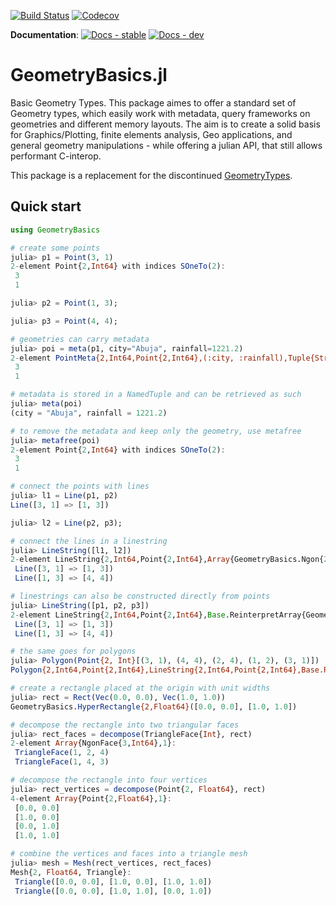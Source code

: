 
[![Build Status](https://api.travis-ci.org/JuliaGeometry/GeometryBasics.jl.svg?branch=master)](https://travis-ci.com/JuliaGeometry/GeometryBasics.jl)
[![Codecov](https://codecov.io/gh/JuliaGeometry/GeometryBasics.jl/branch/master/graph/badge.svg)](https://codecov.io/gh/JuliaGeometry/GeometryBasics.jl)

**Documentation**:
[![Docs - stable](https://img.shields.io/badge/docs-stable-lightgrey.svg)](http://juliageometry.github.io/GeometryBasics.jl/stable/)
[![Docs - dev](https://img.shields.io/badge/docs-dev-blue.svg)](http://juliageometry.github.io/GeometryBasics.jl/dev)

# GeometryBasics.jl

Basic Geometry Types.
This package aimes to offer a standard set of Geometry types, which easily work with metadata, query frameworks on geometries and different memory layouts.
The aim is to create a solid basis for Graphics/Plotting, finite elements analysis, Geo applications, and general geometry manipulations - while offering a julian API, that still allows performant C-interop.

This package is a replacement for the discontinued [GeometryTypes](https://github.com/JuliaGeometry/GeometryTypes.jl/).

## Quick start

```julia
using GeometryBasics

# create some points
julia> p1 = Point(3, 1)
2-element Point{2,Int64} with indices SOneTo(2):
 3
 1

julia> p2 = Point(1, 3);

julia> p3 = Point(4, 4);

# geometries can carry metadata
julia> poi = meta(p1, city="Abuja", rainfall=1221.2)
2-element PointMeta{2,Int64,Point{2,Int64},(:city, :rainfall),Tuple{String,Float64}} with indices SOneTo(2):
 3
 1

# metadata is stored in a NamedTuple and can be retrieved as such
julia> meta(poi)
(city = "Abuja", rainfall = 1221.2)

# to remove the metadata and keep only the geometry, use metafree
julia> metafree(poi)
2-element Point{2,Int64} with indices SOneTo(2):
 3
 1

# connect the points with lines
julia> l1 = Line(p1, p2)
Line([3, 1] => [1, 3])

julia> l2 = Line(p2, p3);

# connect the lines in a linestring
julia> LineString([l1, l2])
2-element LineString{2,Int64,Point{2,Int64},Array{GeometryBasics.Ngon{2,Int64,2,Point{2,Int64}},1}}:
 Line([3, 1] => [1, 3])
 Line([1, 3] => [4, 4])

# linestrings can also be constructed directly from points
julia> LineString([p1, p2, p3])
2-element LineString{2,Int64,Point{2,Int64},Base.ReinterpretArray{GeometryBasics.Ngon{2,Int64,2,Point{2,Int64}},1,Tuple{Point{2,Int64},Point{2,Int64}},TupleView{Tuple{Point{2,Int64},Point{2,Int64}}, 1}}}:
 Line([3, 1] => [1, 3])
 Line([1, 3] => [4, 4])

# the same goes for polygons
julia> Polygon(Point{2, Int}[(3, 1), (4, 4), (2, 4), (1, 2), (3, 1)])
Polygon{2,Int64,Point{2,Int64},LineString{2,Int64,Point{2,Int64},Base.ReinterpretArray{GeometryBasics.Ngon{2,Int64,2,Point{2,Int64}},1,Tuple{Point{2,Int64},Point{2,Int64}},TupleView{Tuple{Point{2,Int64},Point{2,Int64}}, 1}}},Array{LineString{2,Int64,Point{2,Int64},Base.ReinterpretArray{GeometryBasics.Ngon{2,Int64,2,Point{2,Int64}},1,Tuple{Point{2,Int64},Point{2,Int64}},TupleView{Tuple{Point{2,Int64},Point{2,Int64}}, 1}}},1}}(GeometryBasics.Ngon{2,Int64,2,Point{2,Int64}}[Line([3, 1] => [4, 4]), Line([4, 4] => [2, 4]), Line([2, 4] => [1, 2]), Line([1, 2] => [3, 1])], LineString{2,Int64,Point{2,Int64},Base.ReinterpretArray{GeometryBasics.Ngon{2,Int64,2,Point{2,Int64}},1,Tuple{Point{2,Int64},Point{2,Int64}},TupleView{Tuple{Point{2,Int64},Point{2,Int64}}, 1}}}[])

# create a rectangle placed at the origin with unit widths
julia> rect = Rect(Vec(0.0, 0.0), Vec(1.0, 1.0))
GeometryBasics.HyperRectangle{2,Float64}([0.0, 0.0], [1.0, 1.0])

# decompose the rectangle into two triangular faces
julia> rect_faces = decompose(TriangleFace{Int}, rect)
2-element Array{NgonFace{3,Int64},1}:
 TriangleFace(1, 2, 4)
 TriangleFace(1, 4, 3)

# decompose the rectangle into four vertices
julia> rect_vertices = decompose(Point{2, Float64}, rect)
4-element Array{Point{2,Float64},1}:
 [0.0, 0.0]
 [1.0, 0.0]
 [0.0, 1.0]
 [1.0, 1.0]

# combine the vertices and faces into a triangle mesh
julia> mesh = Mesh(rect_vertices, rect_faces)
Mesh{2, Float64, Triangle}:
 Triangle([0.0, 0.0], [1.0, 0.0], [1.0, 1.0])
 Triangle([0.0, 0.0], [1.0, 1.0], [0.0, 1.0])
```
